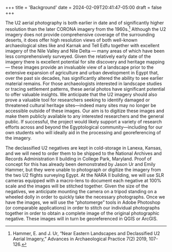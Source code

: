 +++
title = 'Background'
date = 2024-02-09T20:41:47-05:00
draft = false
+++

The U2 aerial photography is both earlier in date and of significantly higher resolution than the later CORONA imagery from the 1960s.[^1] Although the U2 imagery does not provide comprehensive coverage of the surrounding deserts, it does offer high resolution views of both well-known archaeological sites like and Karnak and Tell Edfu together with excellent imagery of the Nile Valley and Nile Delta &mdash; many areas of which have been less comprehensively surveyed. Given the relatively early date of the imagery there is excellent potential for site discovery and heritage mapping &mdash; these images provide an invaluable view of a landscape prior to the extensive expansion of agriculture and urban development in Egypt that, over the past six decades, has significantly altered the ability to see earlier material remains. For those archaeologists interested in landscape studies or tracing settlement patterns, these aerial photos have significant potential to offer valuable insights. We anticipate that the U2 imagery should also prove a valuable tool for researchers seeking to identify damaged or threatened cultural heritage sites—indeed many sites may no longer be accessible outside of these images. Our aim is to digitize these images and make them publicly available to any interested researchers and the general public. If successful, the project would likely support a variety of research efforts across and beyond the Egyptological community—including for our own students who will ideally aid in the processing and georeferencing of the imagery.

The declassified U2 negatives are kept in cold-storage in Lanexa, Kansas, and we will need to order them to be shipped to the National Archives and Records Administration II building in College Park, Maryland. Proof of concept for this has already been demonstrated by Jason Ur and Emily Hammer, but they were unable to photograph or digitize the imagery from the two U2 flights surveying Egypt. At the NARA II building, we will use SLR cameras equipped with a macro-lens to document each negative at 100% scale and the images will be stitched together. Given the size of the negatives, we anticipate mounting the camera on a tripod standing on a wheeled dolly in order to quickly take the necessary photographs. Once we have the images, we will use the “photomerge” tools in Adobe Photoshop (or comparable applications) in order to stitch our individual photographs together in order to obtain a complete image of the original photographic negative. These images will in turn be georeferenced in QGIS or ArcGIS.

[^1]: Hammer, E. and J. Ur, “Near Eastern Landscapes and Declassified U2 Aerial Imagery,” Advances in Archaeological Practice 7(2) 2019, 107-126.
